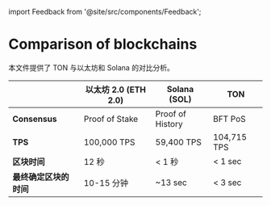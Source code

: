 import Feedback from '@site/src/components/Feedback';

# Comparison of blockchains

本文件提供了 TON 与以太坊和 Solana 的对比分析。

|               | 以太坊 2.0 (ETH 2.0) | Solana (SOL) | TON                              |
| ------------- | -------------------------------------------------------------------- | ------------------------------- | -------------------------------- |
| **Consensus** | Proof of Stake                                                       | Proof of History                | BFT PoS                          |
| **TPS**       | 100,000 TPS                                                          | 59,400 TPS                      | 104,715 TPS                      |
| **区块时间**      | 12 秒                                                                 | < 1 秒  | < 1 sec |
| **最终确定区块的时间** | 10-15 分钟                                                             | ~13 sec         | < 3 sec |

<Feedback />

